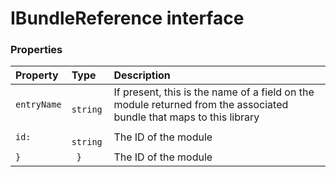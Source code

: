 # IBundleReference interface





### Properties

| Property	   | Type	| Description|
|:-------------|:-------|:-----------|
|`entryName`      |` string` | If present, this is the name of a field on the module returned from the associated bundle that maps to  this library |
|`id:`      |` string` | The ID of the module |
|`}`      |` }` | The ID of the module |




